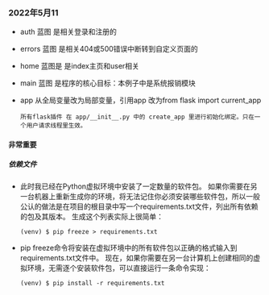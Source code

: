 ### 2022年5月11

- auth 蓝图 是相关登录和注册的
- errors 蓝图 是相关404或500错误中断转到自定义页面的
- home 蓝图是 是index主页和user相关
- main 蓝图 是程序的核心目标：本例子中是系统报销模块
- app 从全局变量改为局部变量，引用app 改为from flask import current_app

    `所有flask插件 在 app/__init__.py 中的 create_app 里进行初始化绑定。只在一个用户请求线程里生效。`

#### 非常重要
##### 依赖文件
- 此时我已经在Python虚拟环境中安装了一定数量的软件包。 如果你需要在另一台机器上重新生成你的环境，将无法记住你必须安装哪些软件包，所以一般公认的做法是在项目的根目录中写一个requirements.txt文件，列出所有依赖的包及其版本。 生成这个列表实际上很简单：

    `(venv) $ pip freeze > requirements.txt`
- pip freeze命令将安装在虚拟环境中的所有软件包以正确的格式输入到requirements.txt文件中。 现在，如果你需要在另一台计算机上创建相同的虚拟环境，无需逐个安装软件包，可以直接运行一条命令实现：

    `(venv) $ pip install -r requirements.txt`